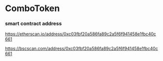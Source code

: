# ComboToken

### smart contract address
https://etherscan.io/address/0xc03fbf20a586fa89c2a5f6f941458e1fbc40c661

https://bscscan.com/address/0xc03fbf20a586fa89c2a5f6f941458e1fbc40c661